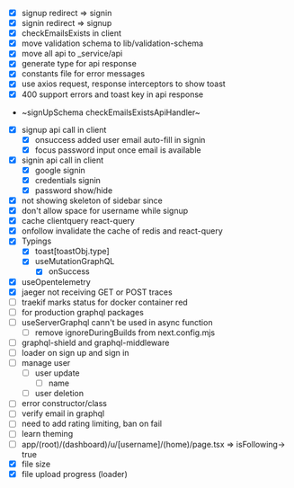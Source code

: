 - [x] signup redirect => signin
- [x] signin redirect => signup
- [x] checkEmailsExists in client
- [x] move validation schema to lib/validation-schema
- [x] move all api to _service/api
- [x] generate type for api response
- [x] constants file for error messages
- [x] use axios request, response interceptors to show toast
- [x] 400 support errors and toast key in api response
-  ~signUpSchema checkEmailsExistsApiHandler~
- [x] signup api call in client
  - [x] onsuccess added user email auto-fill in signin 
  - [x] focus password input once email is available
- [x] signin api call in client
  - [x] google signin
  - [x] credentials signin
  - [x] password show/hide
- [x] not showing skeleton of sidebar since 
- [x] don't allow space for username while signup
- [x] cache clientquery react-query
- [x] onfollow invalidate the cache of redis and react-query
- [x] Typings
  - [x] toast[toastObj.type]
  - [x] useMutationGraphQL
    - [x] onSuccess 
- [x] useOpentelemetry
- [x] jaeger not receiving GET or POST traces
- [ ] traekif marks status for docker container red
- [ ] for production graphql packages
- [ ] useServerGraphql cann't be used in async function
  - [ ] remove ignoreDuringBuilds from next.config.mjs
- [ ] graphql-shield and graphql-middleware
- [ ] loader on sign up and sign in
- [ ] manage user
  - [ ] user update
    - [ ] name
  - [ ] user deletion
- [ ] error constructor/class
- [ ] verify email in graphql
- [ ] need to add rating limiting, ban on fail
- [ ] learn theming
- [ ] app/(root)/(dashboard)/u/[username]/(home)/page.tsx => isFollowing-> true
- [x] file size 
- [x] file upload progress (loader)
